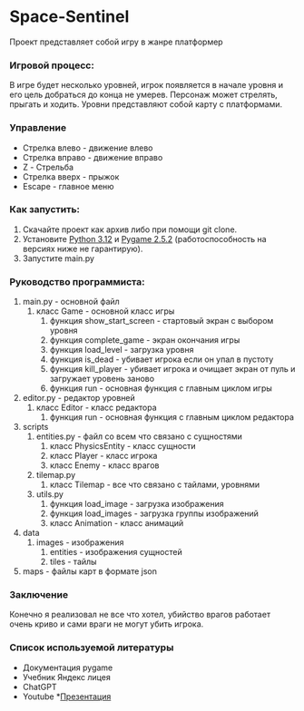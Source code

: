 # Space-Sentinel
Проект представляет собой игру в жанре платформер
### Игровой процесс:
В игре будет несколько уровней, игрок появляется в начале уровня и его цель добраться до конца не умерев. Персонаж может стрелять, прыгать и ходить. Уровни представляют собой карту с платформами.
### Управление
* Стрелка влево - движение влево
* Стрелка вправо - движение вправо
* Z - Стрельба
* Стрелка вверх - прыжок
* Escape - главное меню
### Как запустить:
1. Скачайте проект как архив либо при помощи git clone.
2. Установите [Python 3.12](https://www.python.org/downloads/release/python-3120/) и [Pygame 2.5.2](https://github.com/pygame/pygame) (работоспособность на версиях ниже не гарантирую).
3. Запустите main.py
### Руководство программиста:
1. main.py - основной файл
    1. класс Game - основной класс игры
        1. функция show_start_screen - стартовый экран с выбором уровня
        2. функция complete_game -  экран окончания игры
        3. функция load_level - загрузка уровня
        5. функция is_dead - убивает игрока если он упал в пустоту
        6. функция kill_player - убивает игрока и очищает экран от пуль и загружает уровень заново
        7. функция run - основная функция с главным циклом игры
2. editor.py - редактор уровней
    1. класс Editor - класс редактора
        1. функция run - основная функция с главным циклом редактора
3. scripts
    1. entities.py - файл со всем что связано с сущностями
        1. класс PhysicsEntity - класс сущности
        2. класс Player - класс игрока
        3. класс Enemy - класс врагов
    2. tilemap.py
        1. класс Tilemap - все что связано с тайлами, уровнями
    3. utils.py
        1. функция load_image - загрузка изображения
        2. функция load_images - загрузка группы изображений
        3. класс Animation - класс анимаций
4. data
    1. images - изображения 
        1. entities - изображения сущностей
        2. tiles - тайлы
5. maps - файлы карт в формате json
### Заключение
Конечно я реализовал не все что хотел, убийство врагов работает очень криво и сами враги не могут убить игрока.
### Список используемой литературы
* Документация pygame 
* Учебник Яндекс лицея
* ChatGPT
* Youtube
*[Презентация](https://docs.google.com/presentation/d/1bPEEeFpcJFhpLLJNF7svViu2zZxcgZwDpJr0mq0bK1w/edit?usp=drivesdk)
